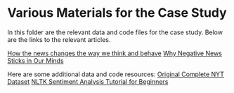 # Various Materials for the Case Study
In this folder are the relevant data and code files for the case study. Below are the links to the relevant articles.

[How the news changes the way we think and behave](https://www.bbc.com/future/article/20200512-how-the-news-changes-the-way-we-think-and-behave)
[Why Negative News Sticks in Our Minds](https://www.chicagobooth.edu/review/why-negative-news-sticks-our-minds)

Here are some additional data and code resources:
[Original Complete NYT Dataset](https://www.kaggle.com/datasets/aryansingh0909/nyt-articles-21m-2000-present)
[NLTK Sentiment Analysis Tutorial for Beginners](https://www.datacamp.com/tutorial/text-analytics-beginners-nltk)
